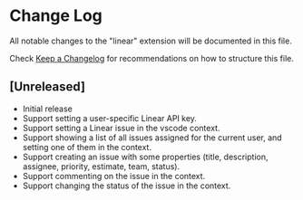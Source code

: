 # Change Log

All notable changes to the "linear" extension will be documented in this file.

Check [Keep a Changelog](http://keepachangelog.com/) for recommendations on how to structure this file.

## [Unreleased]

- Initial release
- Support setting a user-specific Linear API key.
- Support setting a Linear issue in the vscode context.
- Support showing a list of all issues assigned for the current user, and setting one of them in the context.
- Support creating an issue with some properties (title, description, assignee, priority, estimate, team, status).
- Support commenting on the issue in the context.
- Support changing the status of the issue in the context.
